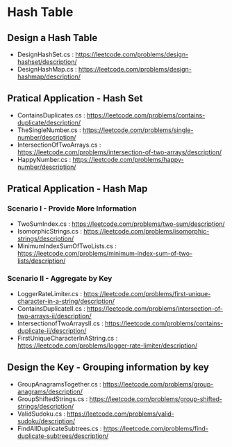 # Hash Table

## Design a Hash Table
- DesignHashSet.cs : https://leetcode.com/problems/design-hashset/description/
- DesignHashMap.cs : https://leetcode.com/problems/design-hashmap/description/


##	Pratical Application - Hash Set
- ContainsDuplicates.cs : https://leetcode.com/problems/contains-duplicate/description/
- TheSingleNumber.cs : https://leetcode.com/problems/single-number/description/
- IntersectionOfTwoArrays.cs : https://leetcode.com/problems/intersection-of-two-arrays/description/
- HappyNumber.cs : https://leetcode.com/problems/happy-number/description/


##	Pratical Application - Hash Map

### Scenario I - Provide More Information
- TwoSumIndex.cs :   https://leetcode.com/problems/two-sum/description/
- IsomorphicStrings.cs : https://leetcode.com/problems/isomorphic-strings/description/
- MinimumIndexSumOfTwoLists.cs :  https://leetcode.com/problems/minimum-index-sum-of-two-lists/description/

### Scenario II - Aggregate by Key
- LoggerRateLimiter.cs :  https://leetcode.com/problems/first-unique-character-in-a-string/description/
- ContainsDuplicateII.cs :  https://leetcode.com/problems/intersection-of-two-arrays-ii/description/
- IntersectionofTwoArraysII.cs :  https://leetcode.com/problems/contains-duplicate-ii/description/
- FirstUniqueCharacterInAString.cs :  https://leetcode.com/problems/logger-rate-limiter/description/

## Design the Key - Grouping information by key
- GroupAnagramsTogether.cs :  https://leetcode.com/problems/group-anagrams/description/
- GroupShiftedStrings.cs : https://leetcode.com/problems/group-shifted-strings/description/
- ValidSudoku.cs : https://leetcode.com/problems/valid-sudoku/description/
- FindAllDuplicateSubtrees.cs : https://leetcode.com/problems/find-duplicate-subtrees/description/ 

